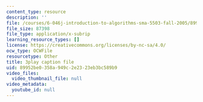 ```yaml
---
content_type: resource
description: ''
file: /courses/6-046j-introduction-to-algorithms-sma-5503-fall-2005/89952be0358a949c2e2323eb3bc589b9_Sygq1e0xWnM.srt
file_size: 87398
file_type: application/x-subrip
learning_resource_types: []
license: https://creativecommons.org/licenses/by-nc-sa/4.0/
ocw_type: OCWFile
resourcetype: Other
title: 3play caption file
uid: 89952be0-358a-949c-2e23-23eb3bc589b9
video_files:
  video_thumbnail_file: null
video_metadata:
  youtube_id: null
---
```

